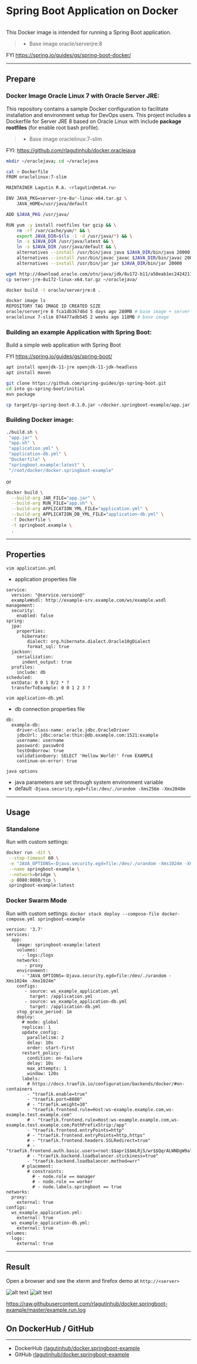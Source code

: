 # Spring Boot Application on Docker
```
```
This Docker image is intended for running a Spring Boot application.
>	* Base image oracle/serverjre:8

FYI https://spring.io/guides/gs/spring-boot-docker/

***

## Prepare

### Docker Image Oracle Linux 7 with Oracle Server JRE:

This repository contains a sample Docker configuration to facilitate installation and environment setup for DevOps users. This project includes a Dockerfile for Server JRE 8 based on Oracle Linux with include <b>package rootfiles</b> (for enable root bash profile).
>	* Base image oraclelinux:7-slim

FYI: https://github.com/rlagutinhub/docker.oraclejava

```bash
mkdir ~/oraclejava; cd ~/oraclejava
```
```bash
cat > Dockerfile
FROM oraclelinux:7-slim

MAINTAINER Lagutin R.A. <rlagutin@mta4.ru>

ENV JAVA_PKG=server-jre-8u*-linux-x64.tar.gz \
    JAVA_HOME=/usr/java/default

ADD $JAVA_PKG /usr/java/

RUN yum -y install rootfiles tar gzip && \
    rm -rf /var/cache/yum/* && \
    export JAVA_DIR=$(ls -1 -d /usr/java/*) && \
    ln -s $JAVA_DIR /usr/java/latest && \
    ln -s $JAVA_DIR /usr/java/default && \
    alternatives --install /usr/bin/java java $JAVA_DIR/bin/java 20000 && \
    alternatives --install /usr/bin/javac javac $JAVA_DIR/bin/javac 20000 && \
    alternatives --install /usr/bin/jar jar $JAVA_DIR/bin/jar 20000
```
```bash
wget http://download.oracle.com/otn/java/jdk/8u172-b11/a58eab1ec242421181065cdc37240b08/server-jre-8u172-linux-x64.tar.gz
cp server-jre-8u172-linux-x64.tar.gz ~/oraclejava/
```
```bash
docker build -t oracle/serverjre:8 .
```
```bash
docker image ls
REPOSITORY TAG IMAGE ID CREATED SIZE
oracle/serverjre 8 fca1db36746d 5 days ago 280MB # base image + server jre
oraclelinux 7-slim 874477adb545 2 weeks ago 118MB # base image
```

### Building an example Application with Spring Boot:

Build a simple web application with Spring Boot 

FYI https://spring.io/guides/gs/spring-boot/

```bash
apt install openjdk-11-jre openjdk-11-jdk-headless
apt install maven
```
```bash
git clone https://github.com/spring-guides/gs-spring-boot.git
cd into gs-spring-boot/initial
mvn package
```
```bash
cp target/gs-spring-boot-0.1.0.jar ~/docker.springboot-example/app.jar
```

### Building Docker image:

```bash
./build.sh \
 "app.jar" \
 "app.sh" \
 "application.yml" \
 "application-db.yml" \
 "Dockerfile" \
 "springboot.example:latest" \
 "/root/docker/docker.springboot-example"
```

or

```bash
docker build \
  --build-arg JAR_FILE="app.jar" \
  --build-arg RUN_FILE="app.sh" \
  --build-arg APPLICATION_YML_FILE="application.yml" \
  --build-arg APPLICATION_DB_YML_FILE="application-db.yml" \
  -f Dockerfile \
  -t springboot.example \
  .
```

***

## Properties

```vim application.yml```
* application properties file
```console
service:
  version: "@service.version@"
  exampleWsdl: http://example-srv.example.com/ws/example.wsdl
management:
  security:
    enabled: false
spring:
  jpa:
    properties:
      hibernate:
        dialect: org.hibernate.dialect.Oracle10gDialect
        format_sql: true
  jackson:
    serialization:
      indent_output: true
  profiles:
    include: db
scheduled:
  extData: 0 0 1 0/2 * ?
  transferToExample: 0 0 1 2 3 ?
```
```vim application-db.yml```
* db connection properties file
```console
db:
  example-db:
    driver-class-name: oracle.jdbc.OracleDriver
    jdbcUrl: jdbc:oracle:thin:@db.example.com:1521:example
    username: username
    password: passw0rd
    testOnBorrow: true
    validationQuery: SELECT 'Hellow World!' from EXAMPLE
    continue-on-error: true
```
```java options```
* java parameters are set through system environment variable
* default ```-Djava.security.egd=file:/dev/./urandom -Xms256m -Xmx2048m```


***

## Usage

### Standalone
Run with custom settings:
```bash
docker run -dit \
 --stop-timeout 60 \
 -e "JAVA_OPTIONS=-Djava.security.egd=file:/dev/./urandom -Xms1024m -Xmx1024m" \
 --name springboot-example \
 --network=bridge \
 -p 8080:8080/tcp \
 springboot-example:latest
```
### Docker Swarm Mode
Run with custom settings: ```docker stack deploy --compose-file docker-compose.yml springboot-example```
```console
version: '3.7'
services:
  app:
    image: springboot-example:latest
    volumes:
      - logs:/logs
    networks:
       - proxy
    environment:
      - "JAVA_OPTIONS=-Djava.security.egd=file:/dev/./urandom -Xms1024m -Xmx1024m"
    configs:
       - source: ws_example_application.yml
         target: /application.yml
       - source: ws_example_application-db.yml
         target: /application-db.yml
    stop_grace_period: 1m
    deploy:
      # mode: global
      replicas: 1
      update_config:
        parallelism: 2
        delay: 10s
        order: start-first
      restart_policy:
        condition: on-failure
        delay: 10s
        max_attempts: 1
        window: 120s
      labels:
        # https://docs.traefik.io/configuration/backends/docker/#on-containers
        - "traefik.enable=true"
        - "traefik.port=8080"
        # - "traefik.weight=10"
        - "traefik.frontend.rule=Host:ws-example.example.com,ws-example.test.example.com"
        # - "traefik.frontend.rule=Host:ws-example.example.com,ws-example.test.example.com;PathPrefixStrip:/app"
        - "traefik.frontend.entryPoints=http"
        # - "traefik.frontend.entryPoints=http,https"
        # - "traefik.frontend.headers.SSLRedirect=true"
        # - "traefik.frontend.auth.basic.users=root:$$apr1$$mLRjS/wr$$QqrALWNDgW9alDmnb9DeK1"
        # - "traefik.backend.loadbalancer.stickiness=true"
        - "traefik.backend.loadbalancer.method=wrr"
      # placement:
        # constraints:
          # - node.role == manager
          # - node.role == worker
          # - node.labels.springboot == true
networks:
  proxy:
    external: true
configs:
  ws_example_application.yml:
    external: true
  ws_example_application-db.yml:
    external: true
volumes:
  logs:
    external: true

```

***

## Result

Open a browser and see the xterm and firefox demo at `http://<server>`

![alt text](https://raw.githubusercontent.com/rlagutinhub/docker.springboot-example/master/screen1.png)
![alt text](https://raw.githubusercontent.com/rlagutinhub/docker.springboot-example/master/screen2.png)

https://raw.githubusercontent.com/rlagutinhub/docker.springboot-example/master/example.run.log

## On DockerHub / GitHub
___
* DockerHub [rlagutinhub/docker.springboot-example](https://hub.docker.com/r/rlagutinhub/docker.springboot-example)
* GitHub [rlagutinhub/docker.springboot-example](https://github.com/rlagutinhub/docker.springboot-example)
